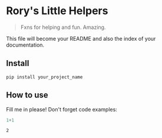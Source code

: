 # Rory's Little Helpers
> Fxns for helping and fun. Amazing.


This file will become your README and also the index of your documentation.

## Install

`pip install your_project_name`

## How to use

Fill me in please! Don't forget code examples:

```python
1+1
```




    2


